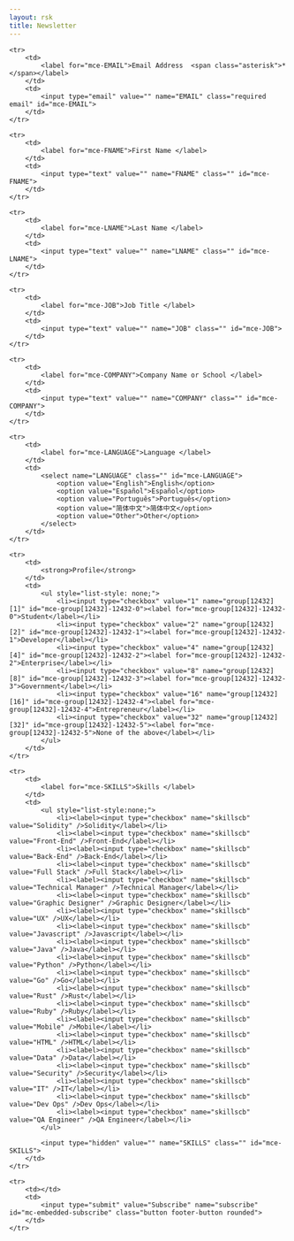```yaml
---
layout: rsk
title: Newsletter
---
```



<form action="https://rsk.us15.list-manage.com/subscribe/post?u=f52247d792ffe22c6f7be1379&amp;id=a7030f092b" method="post" id="newsletter-form" class="validate" target="_blank" novalidate>

<table class="table newsletter">

    <tr>
        <td>
            <label for="mce-EMAIL">Email Address  <span class="asterisk">*</span></label>
        </td>
        <td>
            <input type="email" value="" name="EMAIL" class="required email" id="mce-EMAIL">
        </td>
    </tr>

    <tr>
        <td>
            <label for="mce-FNAME">First Name </label>
        </td>
        <td>
            <input type="text" value="" name="FNAME" class="" id="mce-FNAME">
        </td>
    </tr>

    <tr>
        <td>
            <label for="mce-LNAME">Last Name </label>
        </td>
        <td>
            <input type="text" value="" name="LNAME" class="" id="mce-LNAME">
        </td>
    </tr>

    <tr>
        <td>
            <label for="mce-JOB">Job Title </label>
        </td>
        <td>
            <input type="text" value="" name="JOB" class="" id="mce-JOB">
        </td>
    </tr>

    <tr>
        <td>
            <label for="mce-COMPANY">Company Name or School </label>
        </td>
        <td>
            <input type="text" value="" name="COMPANY" class="" id="mce-COMPANY">
        </td>
    </tr>

    <tr>
        <td>
            <label for="mce-LANGUAGE">Language </label>
        </td>
        <td>
            <select name="LANGUAGE" class="" id="mce-LANGUAGE">
                <option value="English">English</option>
                <option value="Español">Español</option>
                <option value="Português">Português</option>
                <option value="简体中文">简体中文</option>
                <option value="Other">Other</option>
            </select>
        </td>
    </tr>

    <tr>
        <td>
            <strong>Profile</strong>
        </td>
        <td>
            <ul style="list-style: none;">
                <li><input type="checkbox" value="1" name="group[12432][1]" id="mce-group[12432]-12432-0"><label for="mce-group[12432]-12432-0">Student</label></li>
                <li><input type="checkbox" value="2" name="group[12432][2]" id="mce-group[12432]-12432-1"><label for="mce-group[12432]-12432-1">Developer</label></li>
                <li><input type="checkbox" value="4" name="group[12432][4]" id="mce-group[12432]-12432-2"><label for="mce-group[12432]-12432-2">Enterprise</label></li>
                <li><input type="checkbox" value="8" name="group[12432][8]" id="mce-group[12432]-12432-3"><label for="mce-group[12432]-12432-3">Government</label></li>
                <li><input type="checkbox" value="16" name="group[12432][16]" id="mce-group[12432]-12432-4"><label for="mce-group[12432]-12432-4">Entrepreneur</label></li>
                <li><input type="checkbox" value="32" name="group[12432][32]" id="mce-group[12432]-12432-5"><label for="mce-group[12432]-12432-5">None of the above</label></li>
            </ul>
        </td>
    </tr>
    
    <tr>
        <td>
            <label for="mce-SKILLS">Skills </label>
        </td>
        <td>
            <ul style="list-style:none;">
                <li><label><input type="checkbox" name="skillscb" value="Solidity" />Solidity</label></li>
                <li><label><input type="checkbox" name="skillscb" value="Front-End" />Front-End</label></li>
                <li><label><input type="checkbox" name="skillscb" value="Back-End" />Back-End</label></li>
                <li><label><input type="checkbox" name="skillscb" value="Full Stack" />Full Stack</label></li>
                <li><label><input type="checkbox" name="skillscb" value="Technical Manager" />Technical Manager</label></li>
                <li><label><input type="checkbox" name="skillscb" value="Graphic Designer" />Graphic Designer</label></li>
                <li><label><input type="checkbox" name="skillscb" value="UX" />UX</label></li>
                <li><label><input type="checkbox" name="skillscb" value="Javascript" />Javascript</label></li>
                <li><label><input type="checkbox" name="skillscb" value="Java" />Java</label></li>
                <li><label><input type="checkbox" name="skillscb" value="Python" />Python</label></li>
                <li><label><input type="checkbox" name="skillscb" value="Go" />Go</label></li>
                <li><label><input type="checkbox" name="skillscb" value="Rust" />Rust</label></li>
                <li><label><input type="checkbox" name="skillscb" value="Ruby" />Ruby</label></li>
                <li><label><input type="checkbox" name="skillscb" value="Mobile" />Mobile</label></li>
                <li><label><input type="checkbox" name="skillscb" value="HTML" />HTML</label></li>
                <li><label><input type="checkbox" name="skillscb" value="Data" />Data</label></li>
                <li><label><input type="checkbox" name="skillscb" value="Security" />Security</label></li>
                <li><label><input type="checkbox" name="skillscb" value="IT" />IT</label></li>
                <li><label><input type="checkbox" name="skillscb" value="Dev Ops" />Dev Ops</label></li>
                <li><label><input type="checkbox" name="skillscb" value="QA Engineer" />QA Engineer</label></li>
            </ul>
        
            <input type="hidden" value="" name="SKILLS" class="" id="mce-SKILLS">
        </td>
    </tr>

    <tr>
        <td></td>
        <td>
            <input type="submit" value="Subscribe" name="subscribe" id="mc-embedded-subscribe" class="button footer-button rounded">
        </td>
    </tr>

</table>

</form>